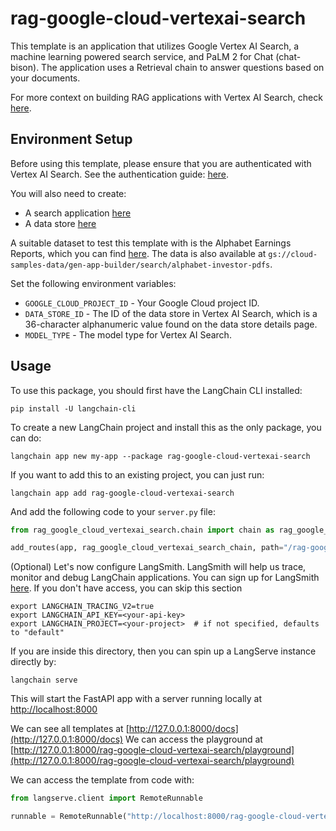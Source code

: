 # rag-google-cloud-vertexai-search

This template is an application that utilizes Google Vertex AI Search, a machine learning powered search service, and
PaLM 2 for Chat (chat-bison). The application uses a Retrieval chain to answer questions based on your documents.

For more context on building RAG applications with Vertex AI Search,
check [here](https://cloud.google.com/generative-ai-app-builder/docs/enterprise-search-introduction).

## Environment Setup

Before using this template, please ensure that you are authenticated with Vertex AI Search. See the authentication
guide: [here](https://cloud.google.com/generative-ai-app-builder/docs/authentication).

You will also need to create:

- A search application [here](https://cloud.google.com/generative-ai-app-builder/docs/create-engine-es)
- A data store [here](https://cloud.google.com/generative-ai-app-builder/docs/create-data-store-es)

A suitable dataset to test this template with is the Alphabet Earnings Reports, which you can
find [here](https://abc.xyz/investor/). The data is also available
at `gs://cloud-samples-data/gen-app-builder/search/alphabet-investor-pdfs`.

Set the following environment variables:

* `GOOGLE_CLOUD_PROJECT_ID` - Your Google Cloud project ID.
* `DATA_STORE_ID` - The ID of the data store in Vertex AI Search, which is a 36-character alphanumeric value found on
  the data store details page.
* `MODEL_TYPE` - The model type for Vertex AI Search.

## Usage

To use this package, you should first have the LangChain CLI installed:

```shell
pip install -U langchain-cli
```

To create a new LangChain project and install this as the only package, you can do:

```shell
langchain app new my-app --package rag-google-cloud-vertexai-search
```

If you want to add this to an existing project, you can just run:

```shell
langchain app add rag-google-cloud-vertexai-search
```

And add the following code to your `server.py` file:

```python
from rag_google_cloud_vertexai_search.chain import chain as rag_google_cloud_vertexai_search_chain

add_routes(app, rag_google_cloud_vertexai_search_chain, path="/rag-google-cloud-vertexai-search")
```

(Optional) Let's now configure LangSmith.
LangSmith will help us trace, monitor and debug LangChain applications.
You can sign up for LangSmith [here](https://smith.langchain.com/).
If you don't have access, you can skip this section

```shell
export LANGCHAIN_TRACING_V2=true
export LANGCHAIN_API_KEY=<your-api-key>
export LANGCHAIN_PROJECT=<your-project>  # if not specified, defaults to "default"
```

If you are inside this directory, then you can spin up a LangServe instance directly by:

```shell
langchain serve
```

This will start the FastAPI app with a server running locally at
[http://localhost:8000](http://localhost:8000)

We can see all templates at [http://127.0.0.1:8000/docs](http://127.0.0.1:8000/docs)
We can access the playground
at [http://127.0.0.1:8000/rag-google-cloud-vertexai-search/playground](http://127.0.0.1:8000/rag-google-cloud-vertexai-search/playground)

We can access the template from code with:

```python
from langserve.client import RemoteRunnable

runnable = RemoteRunnable("http://localhost:8000/rag-google-cloud-vertexai-search")
```
